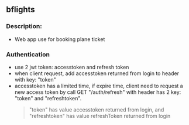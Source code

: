 ## bflights

### Description:

- Web app use for booking plane ticket

### Authentication

- use 2 jwt token: accesstoken and refresh token
- when client request, add accesstoken returned from login to header with key: "token"
- accesstoken has a limited time, if expire time, client need to request a new access token by call GET "/auth/refresh" with header has 2 key: "token" and "refreshtoken".
  > "token" has value accesstoken returned from login, and "refreshtoken" has value refreshToken returned from login
